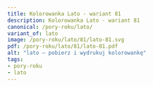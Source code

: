 ```yaml
---
title: Kolorowanka Lato - wariant 81
description: Kolorowanka Lato - wariant 81
canonical: /pory-roku/lato/
variant_of: lato
image: /pory-roku/lato/81/lato-81.svg
pdf: /pory-roku/lato/81/lato-81.pdf
alt: "lato – pobierz i wydrukuj kolorowankę"
tags:
- pory-roku
- lato
---
```

